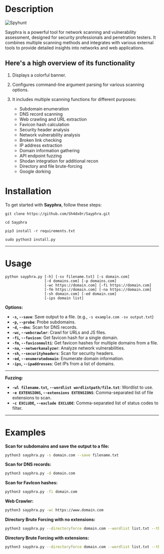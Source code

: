 # Description

![Spyhunt](https://github.com/gotr00t0day/spyhunt/blob/main/spyhunt_logo_cropped.png)

Sayphra is a powerful tool for network scanning and vulnerability assessment, designed for security professionals and penetration testers. It combines multiple scanning methods and integrates with various external tools to provide detailed insights into networks and web applications.

## Here's a high overview of its functionality

1. Displays a colorful banner.

2. Configures command-line argument parsing for various scanning options.

3. It includes multiple scanning functions for different purposes:
   - Subdomain enumeration
   - DNS record scanning
   - Web crawling and URL extraction
   - Favicon hash calculation
   - Security header analysis
   - Network vulnerability analysis
   - Broken link checking
   - IP address extraction
   - Domain information gathering
   - API endpoint fuzzing
   - Shodan integration for additional recon
   - Directory and file brute-forcing
   - Google dorking

# Installation

To get started with **Sayphra**, follow these steps:

```
git clone https://github.com/Sh4dx0r/Sayphra.git

cd Sayphra

pip3 install -r requirements.txt

sudo python3 install.py
```
---

# Usage
```
python sayphra.py [-h] [-sv filename.txt] [-s domain.com] 
                  [-d domains.com] [-p domains.com] 
                  [-wc https://domain.com] [-fi https://domain.com] 
                  [-fm https://domain.com] [-na https://domain.com] 
                  [-sh domain.com] [-ed domain.com] 
                  [-ips domain list]
```

**Options:**

- **`-s`, `--save`**: Save output to a file. (e.g., `-s example.com -sv output.txt`)
- **`-p`, `--probe`**: Probe subdomains.
- **`-d`, `--dns`**: Scan for DNS records.
- **`-wc`, `--webcrawler`**: Crawl for URLs and JS files.
- **`-fi`, `--favicon`**: Get favicon hash for a single domain.
- **`-fm`, `--faviconmulti`**: Get favicon hashes for multiple domains from a file.
- **`-na`, `--networkanalyzer`**: Analyze network vulnerabilities.
- **`-sh`, `--securityheaders`**: Scan for security headers.
- **`-ed`, `--enumeratedomain`**: Enumerate domain information.
- **`-ips`, `--ipaddresses`**: Get IPs from a list of domains.

---

**Fuzzing:**

- **`-wl filename.txt`, `--wordlist wordlistpath/file.txt`**: Wordlist to use.
- **`-e EXTENSIONS`, `--extensions EXTENSIONS`**: Comma-separated list of file extensions to scan.
- **`-c EXCLUDE`, `--exclude EXCLUDE`**: Comma-separated list of status codes to filter.

---

# Examples

**Scan for subdomains and save the output to a file:**

```bash
python3 sayphra.py -s domain.com --save filename.txt
```

**Scan for DNS records:**

```bash
python3 sayphra.py -d domain.com
```

**Scan for FavIcon hashes:**

```bash
python3 sayphra.py -fi domain.com
```

**Web Crawler:**

```bash
python3 sayphra.py -wc https://www.domain.com
```

**Directory Brute Forcing with no extensions:**

```bash
python3 sayphra.py --directoryforce domain.com --wordlist list.txt --threads 50 -c 404,403
```

**Directory Brute Forcing with extensions:**

```bash
python3 sayphra.py --directoryforce domain.com --wordlist list.txt --threads 50 -e php,txt,html -c 404,403
```
